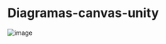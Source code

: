 # Diagramas-canvas-unity
![image](https://github.com/GabrielFaria-cyber/Diagramas-canvas-unity/assets/127872183/a3069f8e-6a37-43a9-8a4c-00b8c80fdb4a)
